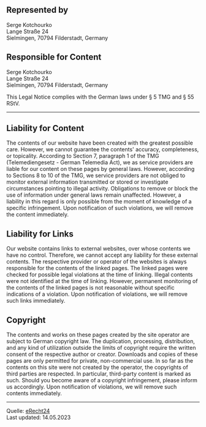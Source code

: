 ## Represented by
Serge Kotchourko \
Lange Straße 24 \
Sielmingen, 70794 Filderstadt, Germany

## Responsible for Content
Serge Kotchourko \
Lange Straße 24 \
Sielmingen, 70794 Filderstadt, Germany

This Legal Notice complies with the German laws under § 5 TMG and § 55 RStV.

--------------------

## Liability for Content

The contents of our website have been created with the greatest possible care. However, we cannot guarantee the contents' accuracy, completeness, or topicality. According to Section 7, paragraph 1 of the TMG (Telemediengesetz - German Telemedia Act), we as service providers are liable for our content on these pages by general laws. However, according to Sections 8 to 10 of the TMG, we service providers are not obliged to monitor external information transmitted or stored or investigate circumstances pointing to illegal activity. Obligations to remove or block the use of information under general laws remain unaffected. However, a liability in this regard is only possible from the moment of knowledge of a specific infringement. Upon notification of such violations, we will remove the content immediately.

## Liability for Links

Our website contains links to external websites, over whose contents we have no control. Therefore, we cannot accept any liability for these external contents. The respective provider or operator of the websites is always responsible for the contents of the linked pages. The linked pages were checked for possible legal violations at the time of linking. Illegal contents were not identified at the time of linking. However, permanent monitoring of the contents of the linked pages is not reasonable without specific indications of a violation. Upon notification of violations, we will remove such links immediately.

## Copyright

The contents and works on these pages created by the site operator are subject to German copyright law. The duplication, processing, distribution, and any kind of utilization outside the limits of copyright require the written consent of the respective author or creator. Downloads and copies of these pages are only permitted for private, non-commercial use. In so far as the contents on this site were not created by the operator, the copyrights of third parties are respected. In particular, third-party content is marked as such. Should you become aware of a copyright infringement, please inform us accordingly. Upon notification of violations, we will remove such contents immediately.


--------------------

Quelle: [eRecht24](https://www.e-recht24.de) \
Last updated: 14.05.2023

